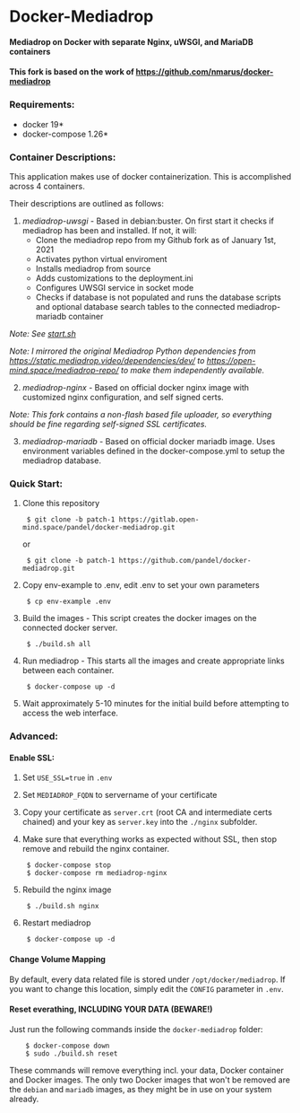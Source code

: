 # Docker-Mediadrop
#### Mediadrop on Docker with separate Nginx, uWSGI, and MariaDB containers

#### This fork is based on the work of https://github.com/nmarus/docker-mediadrop

### Requirements:

- docker 19*
- docker-compose 1.26*

### Container Descriptions:
This application makes use of docker containerization. This is accomplished across 4 containers.

Their descriptions are outlined as follows:

1. *mediadrop-uwsgi* - Based in debian:buster. On first start it checks if mediadrop has been and installed. If not, it will:
    * Clone the mediadrop repo from my Github fork as of January 1st, 2021
    * Activates python virtual enviroment
    * Installs mediadrop from source
    * Adds customizations to the deployment.ini
    * Configures UWSGI service in socket mode
    * Checks if database is not populated and runs the database scripts and optional database search tables to the connected mediadrop-mariadb container

*Note: See [start.sh](https://github.com/pandel/docker-mediadrop/blob/master/uwsgi/start.sh)*

*Note: I mirrored the original Mediadrop Python dependencies from https://static.mediadrop.video/dependencies/dev/ to https://open-mind.space/mediadrop-repo/ to make them independently available.*

2. *mediadrop-nginx* - Based on official docker nginx image with customized nginx configuration, and self signed certs.

*Note: This fork contains a non-flash based file uploader, so everything should be fine regarding self-signed SSL certificates.*

3. *mediadrop-mariadb* - Based on official docker mariadb image. Uses environment variables defined in the docker-compose.yml to setup the mediadrop database.

### Quick Start:

1. Clone this repository

        $ git clone -b patch-1 https://gitlab.open-mind.space/pandel/docker-mediadrop.git

   or

        $ git clone -b patch-1 https://github.com/pandel/docker-mediadrop.git

2. Copy env-example to .env, edit .env to set your own parameters

        $ cp env-example .env

3. Build the images - This script creates the docker images on the connected docker server.

        $ ./build.sh all

4. Run mediadrop - This starts all the images and create appropriate links between each container.

        $ docker-compose up -d

5. Wait approximately 5-10 minutes for the initial build before attempting to access the web interface.

### Advanced:

#### Enable SSL:

1. Set `USE_SSL=true` in `.env`

2. Set `MEDIADROP_FQDN` to servername of your certificate

2. Copy your certificate as `server.crt` (root CA and intermediate certs chained) and your key as `server.key` into the `./nginx` subfolder.

3. Make sure that everything works as expected without SSL, then stop remove and rebuild the nginx container.

        $ docker-compose stop
        $ docker-compose rm mediadrop-nginx

4. Rebuild the nginx image

        $ ./build.sh nginx

5. Restart mediadrop

        $ docker-compose up -d

#### Change Volume Mapping

By default, every data related file is stored under `/opt/docker/mediadrop`. If you want to change this location, simply edit the `CONFIG` parameter in `.env`.

#### Reset everathing, INCLUDING YOUR DATA (BEWARE!)

Just run the following commands inside the `docker-mediadrop` folder:

        $ docker-compose down
        $ sudo ./build.sh reset
        
These commands will remove everything incl. your data, Docker container and Docker images. The only two Docker images that won't be removed are the `debian` and `mariadb` images, as they might be in use on your system already.

